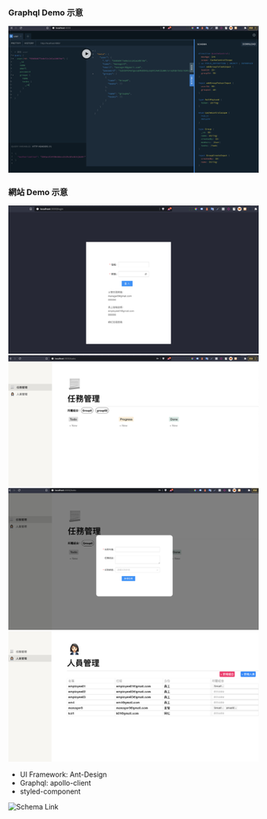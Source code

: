 ### Graphql Demo 示意
![](https://github.com/intheblackworld/kol_task_client/blob/main/src/assets/images/groupqldemo.png?raw=true)


### 網站 Demo 示意
![](https://github.com/intheblackworld/kol_task_client/blob/main/src/assets/images/websitedemo1.png?raw=true)
![](https://github.com/intheblackworld/kol_task_client/blob/main/src/assets/images/websitedemo2.png?raw=true)
![](https://github.com/intheblackworld/kol_task_client/blob/main/src/assets/images/websitedemo3.png?raw=true)
![](https://github.com/intheblackworld/kol_task_client/blob/main/src/assets/images/websitedemo4.png?raw=true)


- UI Framework: Ant-Design
- Graphql: apollo-client
- styled-component

![Schema Link](https://github.com/intheblackworld/kol_task_server)